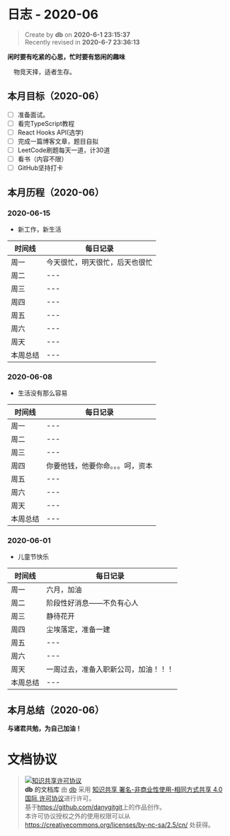 日志 - 2020-06
===

> Create by **db** on **2020-6-1 23:15:37**  
> Recently revised in **2020-6-7 23:36:13**

**闲时要有吃紧的心思，忙时要有悠闲的趣味**

<!-- 一建复习开始时间：2019-12-16 -->

&emsp;物竞天择，适者生存。

## 本月目标（2020-06）

* [ ] 准备面试。
* [ ] 看完TypeScript教程
* [ ] React Hooks API(选学)
* [ ] 完成一篇博客文章，题目自拟
* [ ] LeetCode刷题每天一道，计30道
* [ ] 看书（内容不限）
* [ ] GitHub坚持打卡

## 本月历程（2020-06）

<!-- ### 2020-06-01

- slogan

| 时间线   | 每日记录 |
| -------- | -------- |
| 周一     | ---      |
| 周二     | ---      |
| 周三     | ---      |
| 周四     | ---      |
| 周五     | ---      |
| 周六     | ---      |
| 周天     | ---      |
| 本周总结 | ---      | --> 

### 2020-06-15

- 新工作，新生活

| 时间线   | 每日记录                       |
| -------- | ------------------------------ |
| 周一     | 今天很忙，明天很忙，后天也很忙 |
| 周二     | ---                            |
| 周三     | ---                            |
| 周四     | ---                            |
| 周五     | ---                            |
| 周六     | ---                            |
| 周天     | ---                            |
| 本周总结 | ---                            |

### 2020-06-08

- 生活没有那么容易

| 时间线   | 每日记录                         |
| -------- | -------------------------------- |
| 周一     | ---                              |
| 周二     | ---                              |
| 周三     | ---                              |
| 周四     | 你要他钱，他要你命。。。呵，资本 |
| 周五     | ---                              |
| 周六     | ---                              |
| 周天     | ---                              |
| 本周总结 | ---                              |

### 2020-06-01

- 儿童节快乐

| 时间线   | 每日记录                             |
| -------- | ------------------------------------ |
| 周一     | 六月，加油                           |
| 周二     | 阶段性好消息——不负有心人             |
| 周三     | 静待花开                             |
| 周四     | 尘埃落定，准备一建                   |
| 周五     | ---                                  |
| 周六     | ---                                  |
| 周天     | 一周过去，准备入职新公司，加油！！！ |
| 本周总结 | ---                                  |


## 本月总结（2020-06）


**与诸君共勉，为自己加油！**

# 文档协议
> <a rel="license" href="http://creativecommons.org/licenses/by-nc-sa/4.0/"><img alt="知识共享许可协议" style="border-width:0" src="https://i.creativecommons.org/l/by-nc-sa/4.0/88x31.png" /></a><br /><a xmlns:dct="http://purl.org/dc/terms/" property="dct:title">**db** 的文档库</a> 由 <a xmlns:cc="http://creativecommons.org/ns#" href="db" property="cc:attributionName" rel="cc:attributionURL">db</a> 采用 <a rel="license" href="http://creativecommons.org/licenses/by-nc-sa/4.0/">知识共享 署名-非商业性使用-相同方式共享 4.0 国际 许可协议</a>进行许可。<br />基于<a xmlns:dct="http://purl.org/dc/terms/" href="https://github.com/danygitgit" rel="dct:source">https://github.com/danygitgit</a>上的作品创作。<br />本许可协议授权之外的使用权限可以从 <a xmlns:cc="http://creativecommons.org/ns#" href="https://creativecommons.org/licenses/by-nc-sa/2.5/cn/" rel="cc:morePermissions">https://creativecommons.org/licenses/by-nc-sa/2.5/cn/</a> 处获得。
